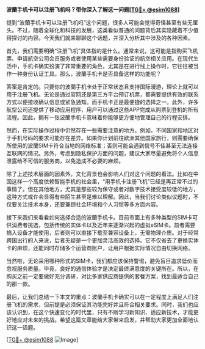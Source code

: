 **波蘭手机卡可以注册飞机吗？带你深入了解这一问题[[TG💪+ @esim1088](https://t.me/s/esim1088)]**

提到“波蘭手机卡可以注册飞机吗”这个问题，很多人可能会觉得奇怪甚至有些无厘头。不过，随着全球化和科技的发展，这类看似普通的问题背后其实隐藏着不少值得探讨的内容。今天我们就来聊聊这个话题，并深入分析其中涉及的各种因素。

首先，我们需要明确“注册飞机”具体指的是什么。通常来说，这可能是指购买飞机票、申请航空公司会员服务或者使用某些需要身份验证的航空相关应用。在现代生活中，手机卡确实扮演了非常重要的角色，尤其是在进行线上操作时，它往往被当作一种身份认证工具。那么，波蘭手机卡是否具备这样的功能呢？

答案是肯定的。只要你的波蘭手机卡处于正常状态且支持国际漫游，理论上就可以用于注册飞机。无论是通过官网还是第三方平台预订机票，都需要提供有效的联系方式以便接收确认信息或紧急通知。而手机卡正是最便捷的选择之一。此外，许多航空公司还提供了移动应用程序，用户可以通过这些APP完成从购票到登机的所有流程。因此，拥有一张波蘭手机卡意味着你能够更方便地管理自己的行程安排。

然而，在实际操作过程中仍然存在一些需要注意的地方。例如，不同国家和地区对于手机号码的要求可能存在差异。如果你计划前往欧洲其他国家旅行，则需要确保所使用的波蘭SIM卡符合当地的网络标准；否则可能会遇到信号不佳甚至无法连接互联网的情况。另外，考虑到隐私保护方面的问题，建议大家尽量避免将个人信息泄露给不可信的服务商，以免造成不必要的麻烦。

除了上述技术层面的因素外，文化背景也会影响人们对这个问题的看法。比如在中国这样一个高度依赖智能手机的社会里，“用手机卡注册飞机”已经是再正常不过的事情了。但在其他地方，尤其是那些较为保守或者对数字技术接受度较低的地方，这种方式或许会显得有些陌生甚至是难以理解。因此，当我们讨论类似议题时，不仅要关注技术本身，还要兼顾社会环境和个人习惯等多方面内容。

接下来我们来看看如何选择合适的波蘭手机卡。目前市面上有多种类型的SIM卡可供消费者挑选，包括传统的实体卡以及近年来逐渐兴起的虚拟eSIM卡。前者需要插入设备才能使用，后者则可以直接下载至兼容设备上，无需物理介质。对于经常跨国出行的人来说，后者无疑是一个更加灵活高效的选择。它不仅省去了更换实体卡的麻烦，还能同时存储多个运营商账户，让用户根据实际情况自由切换网络。

当然啦，无论采用哪种形式的SIM卡，我们都应该保持警惕，避免盲目追求低价而忽视服务质量。毕竟，良好的通信体验才是决定最终满意度的关键所在。所以，在购买之前一定要做好充分调研，对比多家供应商提供的套餐方案，找到最适合自己的那一款。

最后，让我们总结一下本文的重点：波蘭手机卡确实可以在一定程度上满足人们注册飞机的需求，但前提是必须保证其功能完好并且符合相关要求。同时，我们也应该认识到，在这个快速变化的时代里，只有不断学习新知识、适应新技术，才能更好地应对未来的挑战。希望这篇文章能给大家带来启发，并帮助大家更加全面地认识这一话题。

[[TG💪+ @esim1088](https://t.me/s/esim1088) ![Image](https://i.postimg.cc/4NQfJmqS/Snipaste-2025-05-13-00-14-12.png)]
